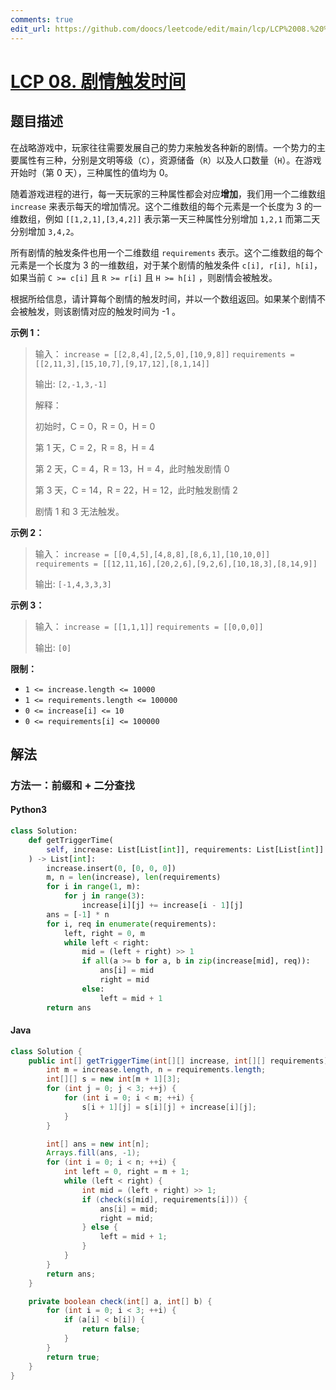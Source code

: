 ```yaml
---
comments: true
edit_url: https://github.com/doocs/leetcode/edit/main/lcp/LCP%2008.%20%E5%89%A7%E6%83%85%E8%A7%A6%E5%8F%91%E6%97%B6%E9%97%B4/README.md
---
```


<!-- problem:start -->

# [LCP 08. 剧情触发时间](https://leetcode.cn/problems/ju-qing-hong-fa-shi-jian)

## 题目描述

<!-- description:start -->

<p>在战略游戏中，玩家往往需要发展自己的势力来触发各种新的剧情。一个势力的主要属性有三种，分别是文明等级（<code>C</code>），资源储备（<code>R</code>）以及人口数量（<code>H</code>）。在游戏开始时（第 0 天），三种属性的值均为 0。</p>

<p>随着游戏进程的进行，每一天玩家的三种属性都会对应<strong>增加</strong>，我们用一个二维数组 <code>increase</code> 来表示每天的增加情况。这个二维数组的每个元素是一个长度为 3 的一维数组，例如 <code>[[1,2,1],[3,4,2]]</code> 表示第一天三种属性分别增加 <code>1,2,1</code> 而第二天分别增加 <code>3,4,2</code>。</p>

<p>所有剧情的触发条件也用一个二维数组 <code>requirements</code> 表示。这个二维数组的每个元素是一个长度为 3 的一维数组，对于某个剧情的触发条件 <code>c[i], r[i], h[i]</code>，如果当前 <code>C &gt;= c[i]</code> 且 <code>R &gt;= r[i]</code> 且 <code>H &gt;= h[i]</code> ，则剧情会被触发。</p>

<p>根据所给信息，请计算每个剧情的触发时间，并以一个数组返回。如果某个剧情不会被触发，则该剧情对应的触发时间为 -1 。</p>

<p><strong>示例 1：</strong></p>

<blockquote>
<p>输入： <code>increase = [[2,8,4],[2,5,0],[10,9,8]]</code> <code>requirements = [[2,11,3],[15,10,7],[9,17,12],[8,1,14]]</code></p>

<p>输出: <code>[2,-1,3,-1]</code></p>

<p>解释：</p>

<p>初始时，C = 0，R = 0，H = 0</p>

<p>第 1 天，C = 2，R = 8，H = 4</p>

<p>第 2 天，C = 4，R = 13，H = 4，此时触发剧情 0</p>

<p>第 3 天，C = 14，R = 22，H = 12，此时触发剧情 2</p>

<p>剧情 1 和 3 无法触发。</p>
</blockquote>

<p><strong>示例 2：</strong></p>

<blockquote>
<p>输入： <code>increase = [[0,4,5],[4,8,8],[8,6,1],[10,10,0]]</code> <code>requirements = [[12,11,16],[20,2,6],[9,2,6],[10,18,3],[8,14,9]]</code></p>

<p>输出: <code>[-1,4,3,3,3]</code></p>
</blockquote>

<p><strong>示例 3：</strong></p>

<blockquote>
<p>输入： <code>increase = [[1,1,1]]</code> <code>requirements = [[0,0,0]]</code></p>

<p>输出: <code>[0]</code></p>
</blockquote>

<p><strong>限制：</strong></p>

<ul>
	<li><code>1 &lt;= increase.length &lt;= 10000</code></li>
	<li><code>1 &lt;= requirements.length &lt;= 100000</code></li>
	<li><code>0 &lt;= increase[i] &lt;= 10</code></li>
	<li><code>0 &lt;= requirements[i] &lt;= 100000</code></li>
</ul>

<!-- description:end -->

## 解法

<!-- solution:start -->

### 方法一：前缀和 + 二分查找

<!-- tabs:start -->

#### Python3

```python
class Solution:
    def getTriggerTime(
        self, increase: List[List[int]], requirements: List[List[int]]
    ) -> List[int]:
        increase.insert(0, [0, 0, 0])
        m, n = len(increase), len(requirements)
        for i in range(1, m):
            for j in range(3):
                increase[i][j] += increase[i - 1][j]
        ans = [-1] * n
        for i, req in enumerate(requirements):
            left, right = 0, m
            while left < right:
                mid = (left + right) >> 1
                if all(a >= b for a, b in zip(increase[mid], req)):
                    ans[i] = mid
                    right = mid
                else:
                    left = mid + 1
        return ans
```

#### Java

```java
class Solution {
    public int[] getTriggerTime(int[][] increase, int[][] requirements) {
        int m = increase.length, n = requirements.length;
        int[][] s = new int[m + 1][3];
        for (int j = 0; j < 3; ++j) {
            for (int i = 0; i < m; ++i) {
                s[i + 1][j] = s[i][j] + increase[i][j];
            }
        }

        int[] ans = new int[n];
        Arrays.fill(ans, -1);
        for (int i = 0; i < n; ++i) {
            int left = 0, right = m + 1;
            while (left < right) {
                int mid = (left + right) >> 1;
                if (check(s[mid], requirements[i])) {
                    ans[i] = mid;
                    right = mid;
                } else {
                    left = mid + 1;
                }
            }
        }
        return ans;
    }

    private boolean check(int[] a, int[] b) {
        for (int i = 0; i < 3; ++i) {
            if (a[i] < b[i]) {
                return false;
            }
        }
        return true;
    }
}
```

<!-- tabs:end -->

<!-- solution:end -->

<!-- problem:end -->
